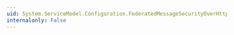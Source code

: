 ```yaml
---
uid: System.ServiceModel.Configuration.FederatedMessageSecurityOverHttpElement.IssuerMetadata
internalonly: False
---
```

